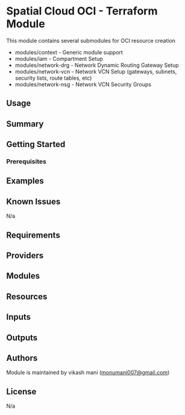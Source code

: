 
# Spatial Cloud OCI - Terraform Module #

This module contains several submodules for OCI resource creation

- modules/context - Generic module support
- modules/iam - Compartment Setup
- modules/network-drg - Network Dynamic Routing Gateway Setup
- modules/network-vcn - Network VCN Setup (gateways, subnets, security lists, route tables, etc)
- modules/network-nsg - Network VCN Security Groups

## Usage ##

## Summary ##

## Getting Started ##

### Prerequisites ##

## Examples ##

## Known Issues ##

N/a

## Requirements ##

## Providers ##

## Modules ##

## Resources ##

## Inputs ##

## Outputs ##

## Authors ##

Module is maintained by vikash mani (monumani007@gmail.com)

## License ##

N/a
